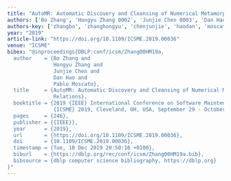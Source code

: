 ```yaml
---
title: "AutoMR: Automatic Discovery and Cleansing of Numerical Metamorphic Relations"
authors: ['Bo Zhang', 'Hongyu Zhang 0002', 'Junjie Chen 0003', 'Dan Hao', 'Pablo Moscato']
authors-key: ['zhangbo', 'zhanghongyu', 'chenjunjie', 'haodan', 'moscatopablo']
year: "2019"
article-link: "https://doi.org/10.1109/ICSME.2019.00036"
venue: "ICSME"
bibex: "@inproceedings{DBLP:conf/icsm/Zhang00HM19a,
  author    = {Bo Zhang and
               Hongyu Zhang and
               Junjie Chen and
               Dan Hao and
               Pablo Moscato},
  title     = {AutoMR: Automatic Discovery and Cleansing of Numerical Metamorphic
               Relations},
  booktitle = {2019 {IEEE} International Conference on Software Maintenance and Evolution,
               {ICSME} 2019, Cleveland, OH, USA, September 29 - October 4, 2019},
  pages     = {246},
  publisher = {{IEEE}},
  year      = {2019},
  url       = {https://doi.org/10.1109/ICSME.2019.00036},
  doi       = {10.1109/ICSME.2019.00036},
  timestamp = {Tue, 10 Dec 2019 20:50:16 +0100},
  biburl    = {https://dblp.org/rec/conf/icsm/Zhang00HM19a.bib},
  bibsource = {dblp computer science bibliography, https://dblp.org}
}"
---
```

